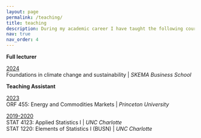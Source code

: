 ```yaml
---
layout: page
permalink: /teaching/
title: teaching
description: During my academic career I have taught the following courses 
nav: true
nav_order: 4
---
```


**Full lecturer**

<a href='#'>2024</a>\
Foundations in climate change and sustainability | *SKEMA Business School*

**Teaching Assistant**

<a href='#'>2023</a>\
ORF 455: Energy and Commodities Markets | *Princeton University*

<a href='#'>2019-2020</a>\
STAT 4123: Applied Statistics I | *UNC Charlotte*\
STAT 1220: Elements of Statistics I (BUSN) | *UNC Charlotte*
